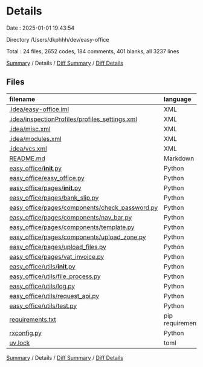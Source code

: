 # Details

Date : 2025-01-01 19:43:54

Directory /Users/dkphhh/dev/easy-office

Total : 24 files,  2652 codes, 184 comments, 401 blanks, all 3237 lines

[Summary](results.md) / Details / [Diff Summary](diff.md) / [Diff Details](diff-details.md)

## Files
| filename | language | code | comment | blank | total |
| :--- | :--- | ---: | ---: | ---: | ---: |
| [.idea/easy-office.iml](/.idea/easy-office.iml) | XML | 14 | 0 | 0 | 14 |
| [.idea/inspectionProfiles/profiles_settings.xml](/.idea/inspectionProfiles/profiles_settings.xml) | XML | 6 | 0 | 0 | 6 |
| [.idea/misc.xml](/.idea/misc.xml) | XML | 9 | 0 | 0 | 9 |
| [.idea/modules.xml](/.idea/modules.xml) | XML | 8 | 0 | 0 | 8 |
| [.idea/vcs.xml](/.idea/vcs.xml) | XML | 6 | 0 | 0 | 6 |
| [README.md](/README.md) | Markdown | 24 | 0 | 10 | 34 |
| [easy_office/__init__.py](/easy_office/__init__.py) | Python | 1 | 0 | 1 | 2 |
| [easy_office/easy_office.py](/easy_office/easy_office.py) | Python | 19 | 0 | 7 | 26 |
| [easy_office/pages/__init__.py](/easy_office/pages/__init__.py) | Python | 0 | 0 | 1 | 1 |
| [easy_office/pages/bank_slip.py](/easy_office/pages/bank_slip.py) | Python | 236 | 2 | 39 | 277 |
| [easy_office/pages/components/check_password.py](/easy_office/pages/components/check_password.py) | Python | 84 | 0 | 14 | 98 |
| [easy_office/pages/components/nav_bar.py](/easy_office/pages/components/nav_bar.py) | Python | 81 | 0 | 11 | 92 |
| [easy_office/pages/components/template.py](/easy_office/pages/components/template.py) | Python | 11 | 0 | 1 | 12 |
| [easy_office/pages/components/upload_zone.py](/easy_office/pages/components/upload_zone.py) | Python | 48 | 1 | 3 | 52 |
| [easy_office/pages/upload_files.py](/easy_office/pages/upload_files.py) | Python | 112 | 3 | 27 | 142 |
| [easy_office/pages/vat_invoice.py](/easy_office/pages/vat_invoice.py) | Python | 212 | 4 | 38 | 254 |
| [easy_office/utils/__init__.py](/easy_office/utils/__init__.py) | Python | 1 | 0 | 1 | 2 |
| [easy_office/utils/file_process.py](/easy_office/utils/file_process.py) | Python | 79 | 3 | 24 | 106 |
| [easy_office/utils/log.py](/easy_office/utils/log.py) | Python | 14 | 0 | 4 | 18 |
| [easy_office/utils/request_api.py](/easy_office/utils/request_api.py) | Python | 321 | 20 | 91 | 432 |
| [easy_office/utils/test.py](/easy_office/utils/test.py) | Python | 104 | 5 | 32 | 141 |
| [requirements.txt](/requirements.txt) | pip requirements | 78 | 146 | 1 | 225 |
| [rxconfig.py](/rxconfig.py) | Python | 15 | 0 | 6 | 21 |
| [uv.lock](/uv.lock) | toml | 1,169 | 0 | 90 | 1,259 |

[Summary](results.md) / Details / [Diff Summary](diff.md) / [Diff Details](diff-details.md)